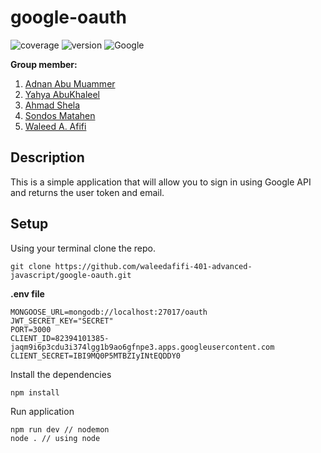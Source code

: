 # google-oauth

![coverage](https://img.shields.io/badge/coverage-100%25-yellowgreen) ![version](https://img.shields.io/badge/version-0.0.1-blue) ![Google](https://img.shields.io/badge/Google-+-red)

**Group member:**
1. [Adnan Abu Muammer](https://github.com/amuammer)
2. [Yahya AbuKhaleel](https://github.com/AbuKhalil95)
3. [Ahmad Shela](https://github.com/AhmedShela)
4. [Sondos Matahen](https://github.com/SondosMatahen)
5. [Waleed A. Afifi](https://github.com/waleedafifi90)

## Description
This is a simple application that will allow you to sign in using Google API and returns the user token and email.

## Setup
Using your terminal clone the repo.
```
git clone https://github.com/waleedafifi-401-advanced-javascript/google-oauth.git
```

**.env file**
```
MONGOOSE_URL=mongodb://localhost:27017/oauth
JWT_SECRET_KEY="SECRET"
PORT=3000
CLIENT_ID=82394101385-jaqm9i6p3cdu3i374lgg1b9ao6gfnpe3.apps.googleusercontent.com
CLIENT_SECRET=IBI9MQ0P5MTBZIyINtEQDDY0
```

Install the dependencies
```
npm install
```

Run application
```
npm run dev // nodemon
node . // using node
```

